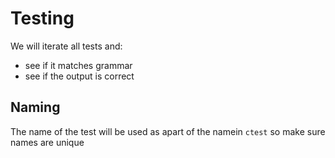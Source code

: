 # Testing
We will iterate all tests and:
- see if it matches grammar
- see if the output is correct
## Naming
The name of the test will be used as apart of the namein `ctest` so make sure names are unique